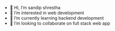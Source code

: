 - 👋 Hi, I’m sandip shrestha
- 👀 I’m interested in web development
- 🌱 I’m currently learning backend development
- 💞️ I’m looking to collaborate on full stack web app 

<!---
kanxa12345/kanxa12345 is a ✨ special ✨ repository because its `README.md` (this file) appears on your GitHub profile.
You can click the Preview link to take a look at your changes.
--->
